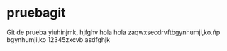 # pruebagit
Git de prueba yiuhinjmk,
hjfghv
hola
hola
zaqwxsecdrvftbgynhumji,ko.ñp
bgynhumji,ko
12345zxcvb
asdfghjk

